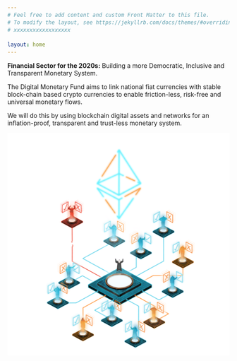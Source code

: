 ```yaml
---
# Feel free to add content and custom Front Matter to this file.
# To modify the layout, see https://jekyllrb.com/docs/themes/#overriding-theme-defaults
# xxxxxxxxxxxxxxxxxx

layout: home
---
```


**Financial Sector for the 2020s:** Building a more Democratic, Inclusive and Transparent Monetary System.

The Digital Monetary Fund aims to link national fiat currencies with stable block-chain based crypto currencies to enable friction-less, risk-free and universal monetary flows.

We will do this by using blockchain digital assets and networks for an inflation-proof, transparent and trust-less monetary system.

![DAO](/assets/dao-2.png)

